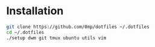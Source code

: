 # Installation

```sh
git clone https://github.com/0mp/dotfiles ~/.dotfiles
cd ~/.dotfiles
./setup dwm git tmux ubuntu utils vim
```

